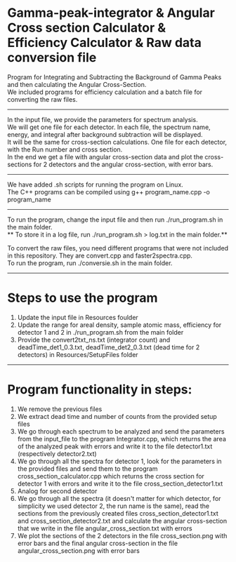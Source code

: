 # Gamma-peak-integrator & Angular Cross section Calculator & Efficiency Calculator & Raw data conversion file
Program for Integrating and Subtracting the Background of Gamma Peaks and then calculating the Angular Cross-Section.  
We included programs for efficiency calculation and a batch file for converting the raw files.

----------------------------------------------------------------------------------------------------------------------------------------------------------------------------------------------------------------

In the input file, we provide the parameters for spectrum analysis.  
We will get one file for each detector. In each file, the spectrum name, energy, and integral after background subtraction will be displayed.  
It will be the same for cross-section calculations. One file for each detector, with the Run number and cross section.  
In the end we get a file with angular cross-section data and plot the cross-sections for 2 detectors and the angular cross-section, with error bars.  

----------------------------------------------------------------------------------------------------------------------------------------------------------------------------------------------------------------

We have added .sh scripts for running the program on Linux.  
The C++ programs can be compiled using g++ program_name.cpp -o program_name  

----------------------------------------------------------------------------------------------------------------------------------------------------------------------------------------------------------------

To run the program, change the input file and then run ./run_program.sh in the main folder.  
** To store it in a log file, run ./run_program.sh > log.txt in the main folder.**  

To convert the raw files, you need different programs that were not included in this repository. They are convert.cpp and faster2spectra.cpp.  
To run the program, run ./conversie.sh in the main folder.  

----------------------------------------------------------------------------------------------------------------------------------------------------------------------------------------------------------------

# Steps to use the program

1. Update the input file in Resources foulder
2. Update the range for areal density, sample atomic mass, efficiency for detector 1 and 2 in ./run_program.sh from the main folder
3. Provide the convert2txt_ns.txt (integrator count) and deadTime_det1_0.3.txt, deadTime_det2_0.3.txt (dead time for 2 detectors) in Resources/SetupFiles folder
   
----------------------------------------------------------------------------------------------------------------------------------------------------------------------------------------------------------------

# Program functionality in steps:

1. We remove the previous files
2. We extract dead time and number of counts from the provided setup files
3. We go through each spectrum to be analyzed and send the parameters from the input_file to the program Integrator.cpp, which returns the area of the analyzed peak with errors and write it to the file detector1.txt (respectively detector2.txt)
4. We go through all the spectra for detector 1, look for the parameters in the provided files and send them to the program cross_section_calculator.cpp which returns the cross section for detector 1 with errors and write it to the file cross_section_detector1.txt
5. Analog for second detector
6. We go through all the spectra (it doesn't matter for which detector, for simplicity we used detector 2, the run name is the same), read the sections from the previously created files cross_section_detector1.txt and cross_section_detector2.txt and calculate the angular cross-section that we write in the file angular_cross_section.txt with errors
7. We plot the sections of the 2 detectors in the file cross_section.png with error bars and the final angular cross-section in the file angular_cross_section.png with error bars
